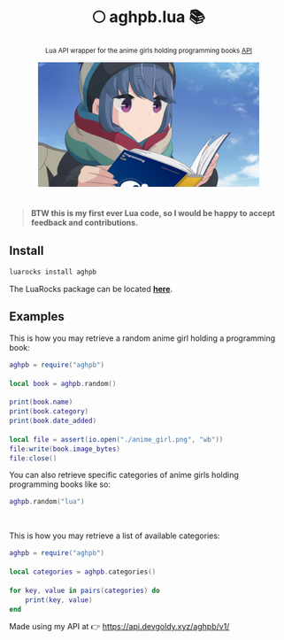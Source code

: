 <div align="center">

  # 🌕 aghpb.lua 📚
  <sub>Lua API wrapper for the anime girls holding programming books [API](https://api.devgoldy.xyz/aghpb/v1/docs)</sub>

  <!-- [![npm](https://img.shields.io/npm/v/aghpb?style=flat)](https://www.npmjs.com/package/aghpb) -->

</div>

<div align="center">

  <img src="./assets/book_1.png" width="400px">

</div>

<br>

> #### BTW this is my first ever Lua code, so I would be happy to accept feedback and contributions.

## Install
```typescript
luarocks install aghpb
```
The LuaRocks package can be located [**here**]().

## Examples
This is how you may retrieve a random anime girl holding a programming book:
```lua
aghpb = require("aghpb")

local book = aghpb.random()

print(book.name)
print(book.category)
print(book.date_added)

local file = assert(io.open("./anime_girl.png", "wb"))
file:write(book.image_bytes)
file:close()
```
You can also retrieve specific categories of anime girls holding programming books like so:
```lua
aghpb.random("lua")
```

<br>

This is how you may retrieve a list of available categories:
```lua
aghpb = require("aghpb")

local categories = aghpb.categories()

for key, value in pairs(categories) do
    print(key, value)
end
```

Made using my API at 👉 https://api.devgoldy.xyz/aghpb/v1/